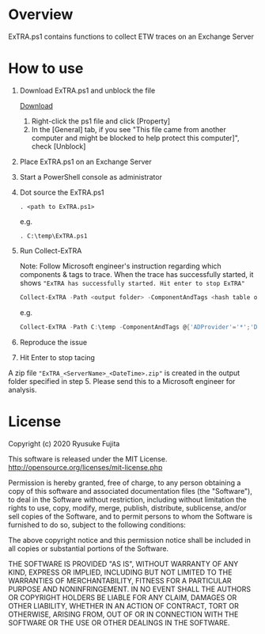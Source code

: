 # Overview

ExTRA.ps1 contains functions to collect ETW traces on an Exchange Server

# How to use

1. Download ExTRA.ps1 and unblock the file

    [Download](https://github.com/jpmessaging/ExTRA/releases/download/v2020-07-16/ExTRA.ps1)

    1. Right-click the ps1 file and click [Property]  
    2. In the [General] tab, if you see "This file came from another computer and might be blocked to help protect this computer]", check [Unblock]

2. Place ExTRA.ps1 on an Exchange Server
3. Start a PowerShell console as administrator
4. Dot source the ExTRA.ps1

    ```
    . <path to ExTRA.ps1>
    ```
    e.g.
    ```
    . C:\temp\ExTRA.ps1
    ```

5. Run Collect-ExTRA

    Note: Follow Microsoft engineer's instruction regarding which components & tags to trace.
    When the trace has successfully started, it shows `"ExTRA has successfully started. Hit enter to stop ExTRA"`

    ```PowerShell
    Collect-ExTRA -Path <output folder> -ComponentAndTags <hash table of components & tags to trace>
    ```
    e.g.
    ```PowerShell
    Collect-ExTRA -Path C:\temp -ComponentAndTags @{'ADProvider'='*';'Data.Storage'='*';'InfoWorker.Sharing'='LocalFolder,SharingEngine'}
    ```


6.  Reproduce the issue

7. Hit Enter to stop tacing

A zip file `"ExTRA_<ServerName>_<DateTime>.zip"` is created in the output folder specified in step 5.
Please send this to a Microsoft engineer for analysis.

# License
Copyright (c) 2020 Ryusuke Fujita

This software is released under the MIT License.  
http://opensource.org/licenses/mit-license.php

Permission is hereby granted, free of charge, to any person obtaining a copy of this software and associated documentation files (the "Software"), to deal in the Software without restriction, including without limitation the rights to use, copy, modify, merge, publish, distribute, sublicense, and/or sell copies of the Software, and to permit persons to whom the Software is furnished to do so, subject to the following conditions:

The above copyright notice and this permission notice shall be included in all copies or substantial portions of the Software.

THE SOFTWARE IS PROVIDED "AS IS", WITHOUT WARRANTY OF ANY KIND, EXPRESS OR IMPLIED, INCLUDING BUT NOT LIMITED TO THE WARRANTIES OF MERCHANTABILITY, FITNESS FOR A PARTICULAR PURPOSE AND NONINFRINGEMENT. IN NO EVENT SHALL THE AUTHORS OR COPYRIGHT HOLDERS BE LIABLE FOR ANY CLAIM, DAMAGES OR OTHER LIABILITY, WHETHER IN AN ACTION OF CONTRACT, TORT OR OTHERWISE, ARISING FROM, OUT OF OR IN CONNECTION WITH THE SOFTWARE OR THE USE OR OTHER DEALINGS IN THE SOFTWARE.


